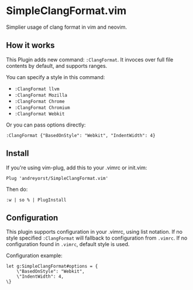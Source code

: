 # SimpleClangFormat.vim

Simplier usage of clang format in vim and neovim.

## How it works

This Plugin adds new command: `:ClangFormat`. It invoces over full file contents
by default, and supports ranges.

You can specify a style in this command:

- `:ClangFormat llvm`
- `:ClangFormat Mozilla`
- `:ClangFormat Chrome`
- `:ClangFormat Chromium`
- `:ClangFormat Webkit`

Or you can pass options directly:
```vim
:ClangFormat {"BasedOnStyle": "Webkit", "IndentWidth": 4}
```

## Install

If you're using vim-plug, add this to your .vimrc or init.vim:

```vim
Plug 'andreyorst/SimpleClangFormat.vim'
```

Then do:

```vim
:w | so % | PlugInstall
```

## Configuration

This plugin supports configuration in your .vimrc, using list notation. If no
style specified `:ClangFormat` will fallback to configuration from `.vimrc`. If
no configuration found in `.vimrc`, default style is used.

Configuration example:
```vim
let g:SimpleClangFormat#options = {
    \"BasedOnStyle": "Webkit",
    \"IndentWidth": 4,
\}
```
